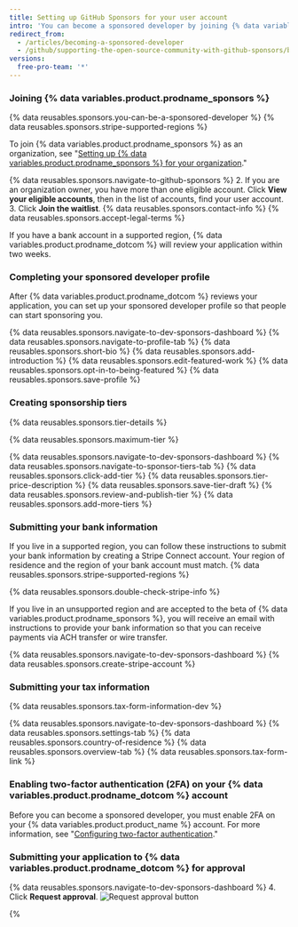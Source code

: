 ```yaml
---
title: Setting up GitHub Sponsors for your user account
intro: 'You can become a sponsored developer by joining {% data variables.product.prodname_sponsors %}, completing your sponsored developer profile, creating sponsorship tiers, submitting your bank and tax information, and enabling two-factor authentication on your {% data variables.product.prodname_dotcom %} account.'
redirect_from:
  - /articles/becoming-a-sponsored-developer
  - /github/supporting-the-open-source-community-with-github-sponsors/becoming-a-sponsored-developer
versions:
  free-pro-team: '*'
---
```


### Joining {% data variables.product.prodname_sponsors %}

{% data reusables.sponsors.you-can-be-a-sponsored-developer %} {% data reusables.sponsors.stripe-supported-regions %}

To join {% data variables.product.prodname_sponsors %} as an organization, see "[Setting up {% data variables.product.prodname_sponsors %} for your organization](/github/supporting-the-open-source-community-with-github-sponsors/setting-up-github-sponsors-for-your-organization)."

{% data reusables.sponsors.navigate-to-github-sponsors %}
2. If you are an organization owner, you have more than one eligible account. Click **View your eligible accounts**, then in the list of accounts, find your user account.
3. Click **Join the waitlist**.
{% data reusables.sponsors.contact-info %}
{% data reusables.sponsors.accept-legal-terms %}

If you have a bank account in a supported region, {% data variables.product.prodname_dotcom %} will review your application within two weeks.

### Completing your sponsored developer profile

After {% data variables.product.prodname_dotcom %} reviews your application, you can set up your sponsored developer profile so that people can start sponsoring you.

{% data reusables.sponsors.navigate-to-dev-sponsors-dashboard %}
{% data reusables.sponsors.navigate-to-profile-tab %}
{% data reusables.sponsors.short-bio %}
{% data reusables.sponsors.add-introduction %}
{% data reusables.sponsors.edit-featured-work %}
{% data reusables.sponsors.opt-in-to-being-featured %}
{% data reusables.sponsors.save-profile %}

### Creating sponsorship tiers

{% data reusables.sponsors.tier-details %}

{% data reusables.sponsors.maximum-tier %}

{% data reusables.sponsors.navigate-to-dev-sponsors-dashboard %}
{% data reusables.sponsors.navigate-to-sponsor-tiers-tab %}
{% data reusables.sponsors.click-add-tier %}
{% data reusables.sponsors.tier-price-description %}
{% data reusables.sponsors.save-tier-draft %}
{% data reusables.sponsors.review-and-publish-tier %}
{% data reusables.sponsors.add-more-tiers %}

### Submitting your bank information

If you live in a supported region, you can follow these instructions to submit your bank information by creating a Stripe Connect account. Your region of residence and the region of your bank account must match. {% data reusables.sponsors.stripe-supported-regions %}

{% data reusables.sponsors.double-check-stripe-info %}

If you live in an unsupported region and are accepted to the beta of {% data variables.product.prodname_sponsors %}, you will receive an email with instructions to provide your bank information so that you can receive payments via ACH transfer or wire transfer.

{% data reusables.sponsors.navigate-to-dev-sponsors-dashboard %}
{% data reusables.sponsors.create-stripe-account %}

### Submitting your tax information

{% data reusables.sponsors.tax-form-information-dev %}

{% data reusables.sponsors.navigate-to-dev-sponsors-dashboard %}
{% data reusables.sponsors.settings-tab %}
{% data reusables.sponsors.country-of-residence %}
{% data reusables.sponsors.overview-tab %}
{% data reusables.sponsors.tax-form-link %}

### Enabling two-factor authentication (2FA) on your {% data variables.product.prodname_dotcom %} account

Before you can become a sponsored developer, you must enable 2FA on your {% data variables.product.product_name %} account. For more information, see "[Configuring two-factor authentication](/articles/configuring-two-factor-authentication)."

### Submitting your application to {% data variables.product.prodname_dotcom %} for approval

{% data reusables.sponsors.navigate-to-dev-sponsors-dashboard %}
4. Click **Request approval**.
  ![Request approval button](/assets/images/help/sponsors/request-approval-button.png)

{% 
